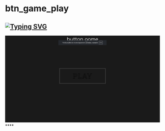# btn_game_play
<a href="https://git.io/typing-svg"><img src="https://readme-typing-svg.demolab.com?font=Comfortaa&weight=600&pause=3000&background=94FF0159&vCenter=true&random=false&width=480&height=40&lines=https%3A%2F%2Fapexrare2009.github.io%2Fbtn_game_play" alt="Typing SVG" /></a>
---
<img src="https://github.com/APEXRARE2009/btn_game_play/blob/main/bg-photo.png"/>
****
